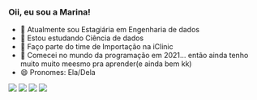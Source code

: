 ### Oii, eu sou a Marina!

- 🔭 Atualmente sou Estagiária em Engenharia de dados
- 🌱 Estou estudando Ciência de dados
- 💙 Faço parte do time de Importação na iClinic
- 🤔 Comecei no mundo da programação em 2021... então ainda tenho muito muito meesmo pra aprender(e ainda bem kk)
- 😄 Pronomes: Ela/Dela

<div>
  <a href="https://instagram.com/marinalara.mar" target="_blank"><img src="https://img.shields.io/badge/-Instagram-%23E4405F?style=for-the-badge&logo=instagram&logoColor=white" target="_blank"></a>
  <a href = "mailto:marina.lara@iclinic.com.br"><img src="https://img.shields.io/badge/-Gmail-%23333?style=for-the-badge&logo=gmail&logoColor=white" target="_blank"></a>
  <a href="https://www.linkedin.com/in/marina-lara-8a85a41ba" target="_blank"><img src="https://img.shields.io/badge/-LinkedIn-%230077B5?style=for-the-badge&logo=linkedin&logoColor=white" target="_blank"></a> 
 <a href="https://iclinicapp.slack.com/team/U02A30UDV8R" target="_blank"><img src="https://img.shields.io/badge/Slack-4A154B?style=for-the-badge&logo=slack&logoColor=white" target="_blank"></a>   
</div>

